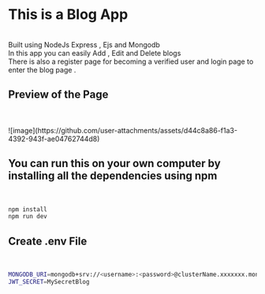 # This is a Blog App
<br>
Built using NodeJs Express , Ejs and Mongodb <br>
In this app you can easily Add , Edit and Delete blogs<br>
There is also a register page for becoming a verified user and login page to enter the blog page .<br>

## Preview of the Page
<br>
<br>
![image](https://github.com/user-attachments/assets/d44c8a86-f1a3-4392-943f-ae04762744d8)

## You can run this on your own computer by installing all the dependencies using npm
<br>

```bash
npm install
npm run dev
```

## Create .env File
<br>

```bash
MONGODB_URI=mongodb+srv://<username>:<password>@clusterName.xxxxxxx.mongodb.net/blog
JWT_SECRET=MySecretBlog
